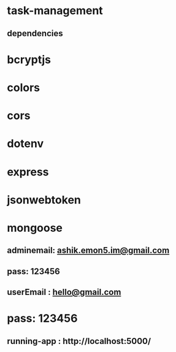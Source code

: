 # task-management

## dependencies
# bcryptjs
# colors
# cors
# dotenv
# express
# jsonwebtoken
# mongoose

## adminemail: ashik.emon5.im@gmail.com
## pass: 123456

## userEmail : hello@gmail.com
# pass: 123456

## running-app : http://localhost:5000/